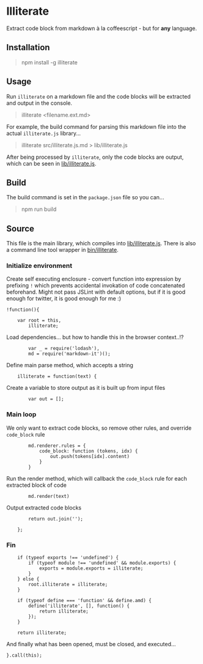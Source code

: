 # Illiterate

Extract code block from markdown à la coffeescript - but for **any** language.

## Installation

> npm install -g illiterate

## Usage

Run `illiterate` on a markdown file and the code blocks will be extracted and output in the console.

> illiterate <filename.ext.md>

For example, the build command for parsing this markdown file into the actual `illiterate.js` library...

> illiterate src/illiterate.js.md > lib/illiterate.js

After being processed by `illiterate`, only the code blocks are output, which can be seen in [lib/illiterate.js](../lib/illiterate.js).

## Build

The build command is set in the `package.json` file so you can...

> npm run build

## Source

This file is the main library, which compiles into [lib/illiterate.js](../lib/illiterate.js). There is also a command line tool wrapper in [bin/illiterate](../bin/illiterate).

### Initialize environment

Create self executing enclosure - convert function into expression by prefixing `!` which prevents accidental invokation of code concatenated beforehand. Might not pass JSLint with default options, but if it is good enough for twitter, it is good enough for me :)

    !function(){

        var root = this,
            illiterate;

Load dependencies... but how to handle this in the browser context..!?

            var _ = require('lodash'),
            md = require('markdown-it')();

Define main parse method, which accepts a string

        illiterate = function(text) {

Create a variable to store output as it is built up from input files

            var out = [];

### Main loop

We only want to extract code blocks, so remove other rules, and override `code_block` rule

            md.renderer.rules = {
                code_block: function (tokens, idx) {
                    out.push(tokens[idx].content)
                }
            }

Run the render method, which will callback the `code_block` rule for each extracted block of code

            md.render(text)

Output extracted code blocks

            return out.join('');

        };


### Fin

        if (typeof exports !== 'undefined') {
            if (typeof module !== 'undefined' && module.exports) {
                exports = module.exports = illiterate;
            }
        } else {
            root.illiterate = illiterate;
        }

        if (typeof define === 'function' && define.amd) {
            define('illiterate', [], function() {
                return illiterate;
            });
        }

        return illiterate;

And finally what has been opened, must be closed, and executed...

    }.call(this);
